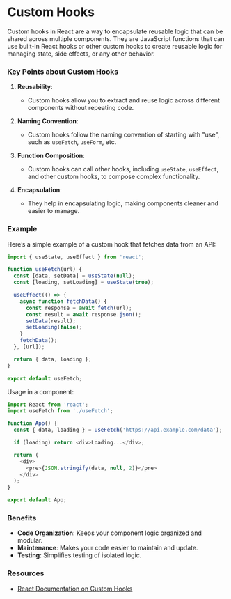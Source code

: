 # Custom Hooks
Custom hooks in React are a way to encapsulate reusable logic that can be shared across multiple components. They are JavaScript functions that can use built-in React hooks or other custom hooks to create reusable logic for managing state, side effects, or any other behavior.

### Key Points about Custom Hooks

1. **Reusability**:
   - Custom hooks allow you to extract and reuse logic across different components without repeating code.
   
2. **Naming Convention**:
   - Custom hooks follow the naming convention of starting with "use", such as `useFetch`, `useForm`, etc.

3. **Function Composition**:
   - Custom hooks can call other hooks, including `useState`, `useEffect`, and other custom hooks, to compose complex functionality.

4. **Encapsulation**:
   - They help in encapsulating logic, making components cleaner and easier to manage.

### Example

Here’s a simple example of a custom hook that fetches data from an API:

```javascript
import { useState, useEffect } from 'react';

function useFetch(url) {
  const [data, setData] = useState(null);
  const [loading, setLoading] = useState(true);

  useEffect(() => {
    async function fetchData() {
      const response = await fetch(url);
      const result = await response.json();
      setData(result);
      setLoading(false);
    }
    fetchData();
  }, [url]);

  return { data, loading };
}

export default useFetch;
```

Usage in a component:

```javascript
import React from 'react';
import useFetch from './useFetch';

function App() {
  const { data, loading } = useFetch('https://api.example.com/data');

  if (loading) return <div>Loading...</div>;

  return (
    <div>
      <pre>{JSON.stringify(data, null, 2)}</pre>
    </div>
  );
}

export default App;
```

### Benefits

- **Code Organization**: Keeps your component logic organized and modular.
- **Maintenance**: Makes your code easier to maintain and update.
- **Testing**: Simplifies testing of isolated logic.

### Resources
- [React Documentation on Custom Hooks](https://reactjs.org/docs/hooks-custom.html)
